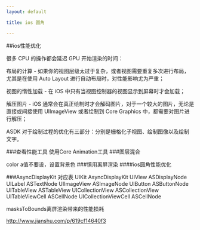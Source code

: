 ```yaml
---
layout: default

title: ios 圆角

---
```


##ios性能优化


很多 CPU 的操作都会延迟 GPU 开始渲染的时间：

布局的计算 - 如果你的视图层级太过于复杂，或者视图需要重复多次进行布局，尤其是在使用 Auto Layout 进行自动布局时，对性能影响尤为严重；

视图的惰性加载 - 在 iOS 中只有当视图控制器的视图显示到屏幕时才会加载；

解压图片 - iOS 通常会在真正绘制时才会解码图片，对于一个较大的图片，无论是直接或间接使用 UIImageView 或者绘制到 Core Graphics 中，都需要对图片进行解压；


ASDK 对于绘制过程的优化有三部分：分别是栅格化子视图、绘制图像以及绘制文字。

###查看性能工具
使用Core Animation工具
###图层混合

color a值不要设，设置背景色
###慎用离屏渲染
####ios圆角性能优化


###AsyncDisplayKit
	对应表
	UIKit				AsyncDisplayKit
	UIView				ASDisplayNode
	UILabel				ASTextNode
	UIImageView				ASImageNode
	UIButton					ASButtonNode
	UITableView				ASTableView
	UICollectionView			ASCollectionView
	UITableViewCell			ASCellNode
	UICollectionViewCell	ASCellNode
	

masksToBounds离屏渲染带来的性能损耗

	
	
http://www.jianshu.com/p/619cf14640f3





    


